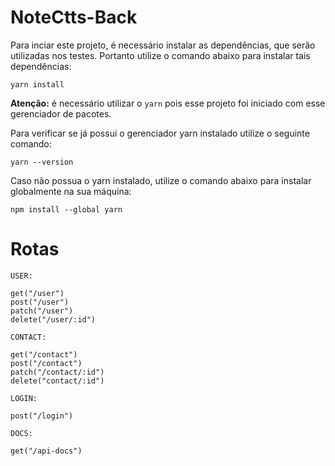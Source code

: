 # NoteCtts-Back

Para inciar este projeto, é necessário instalar as dependências, que serão utilizadas nos testes. Portanto utilize o comando abaixo para instalar tais dependências:
````
yarn install
````
**Atenção:** é necessário utilizar o `yarn` pois esse projeto foi iniciado com esse gerenciador de pacotes.

Para verificar se já possui o gerenciador yarn instalado utilize o seguinte comando:

````
yarn --version
````

Caso não possua o yarn instalado, utilize o comando abaixo para instalar globalmente na sua máquina:

````
npm install --global yarn
````
# Rotas

````
USER:

get("/user")
post("/user")
patch("/user")
delete("/user/:id")

CONTACT:

get("/contact")
post("/contact")
patch("/contact/:id")
delete("contact/:id")

LOGIN:

post("/login")

DOCS:

get("/api-docs")
````
